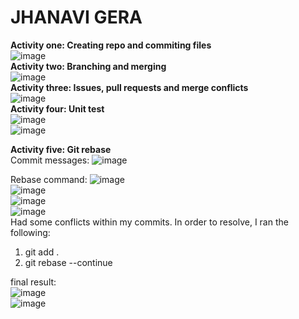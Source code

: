 # JHANAVI GERA
**Activity one: Creating repo and commiting files**<br>
![image](https://github.com/jhanavigera/ECE444-F2023-Assignment1/assets/76650476/f806ac98-c9d0-4b0b-aa1f-b818be589b81) <br>
**Activity two: Branching and merging**<br>
![image](https://github.com/jhanavigera/ECE444-F2023-Assignment1/assets/76650476/7d87a021-6e71-47dd-99c9-d3df73af9916) <br>
**Activity three: Issues, pull requests and merge conflicts**<br>
![image](https://github.com/jhanavigera/ECE444-F2023-Assignment1/assets/76650476/19ff51f7-3baf-4e9d-832e-1e53ce7872a3) <br>
**Activity four: Unit test** <br>
![image](https://github.com/jhanavigera/ECE444-F2023-Assignment1/assets/76650476/7df308e4-aa3b-4e92-9bee-ebfe97f66aae) <br>
![image](https://github.com/jhanavigera/ECE444-F2023-Assignment1/assets/76650476/eadad379-d694-4b69-bd54-aced902a4556) <br>

**Activity five: Git rebase** <br>
Commit messages:
![image](https://github.com/jhanavigera/ECE444-F2023-Assignment1/assets/76650476/47a0a1d5-4e9f-4a11-827e-22acd68acf01)

Rebase command:
![image](https://github.com/jhanavigera/ECE444-F2023-Assignment1/assets/76650476/cbcf3965-c573-4844-a315-a762077bda01) <br>
![image](https://github.com/jhanavigera/ECE444-F2023-Assignment1/assets/76650476/6aa065d6-73a6-4679-9ac1-f6f33948049a)  <br>
![image](https://github.com/jhanavigera/ECE444-F2023-Assignment1/assets/76650476/fbb90f43-c058-4ec9-96ed-a2543cbdb4e7)  <br>
![image](https://github.com/jhanavigera/ECE444-F2023-Assignment1/assets/76650476/62bbb94d-6305-4cd3-a9ab-386db4b9ce54)  <br>
Had some conflicts within my commits. In order to resolve, I ran the following:  <br>
1. git add .  <br>
2. git rebase --continue  <br>

final result:  <br>
![image](https://github.com/jhanavigera/ECE444-F2023-Assignment1/assets/76650476/c6c13046-2f12-4f48-8253-c736e13a03c9)  <br>
![image](https://github.com/jhanavigera/ECE444-F2023-Assignment1/assets/76650476/c2edc8aa-4e5c-4337-9fff-892f016ebb2c) <br>







